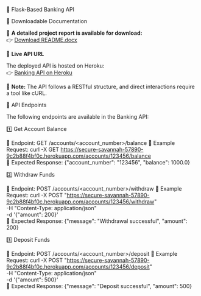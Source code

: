 📌 Flask-Based Banking API

📄 Downloadable Documentation

📄 **A detailed project report is available for download:**  
👉 [Download README.docx](https://github.com/robertifraimov97/atm_server/raw/main/README.docx)

🚀 **Live API URL**

The deployed API is hosted on Heroku:  
👉 [Banking API on Heroku](https://secure-savannah-57890-9c2b88f4bf0c.herokuapp.com/)

📌 **Note:** The API follows a RESTful structure, and direct interactions require a tool like cURL.


📌 API Endpoints

The following endpoints are available in the Banking API:

1️⃣ Get Account Balance

🔹 Endpoint: GET /accounts/<account_number>/balance
🔹 Example Request: curl -X GET https://secure-savannah-57890-9c2b88f4bf0c.herokuapp.com/accounts/123456/balance  
🔹 Expected Response: {"account_number": "123456", "balance": 1000.0}

2️⃣ Withdraw Funds

🔹 Endpoint: POST /accounts/<account_number>/withdraw
🔹 Example Request: curl -X POST "https://secure-savannah-57890-9c2b88f4bf0c.herokuapp.com/accounts/123456/withdraw" \
     -H "Content-Type: application/json" \
     -d '{"amount": 200}'  
🔹 Expected Response: {"message": "Withdrawal successful", "amount": 200}

3️⃣ Deposit Funds

🔹 Endpoint: POST /accounts/<account_number>/deposit
🔹 Example Request: curl -X POST "https://secure-savannah-57890-9c2b88f4bf0c.herokuapp.com/accounts/123456/deposit" \
     -H "Content-Type: application/json" \
     -d '{"amount": 500}'  
🔹 Expected Response: {"message": "Deposit successful", "amount": 500}
